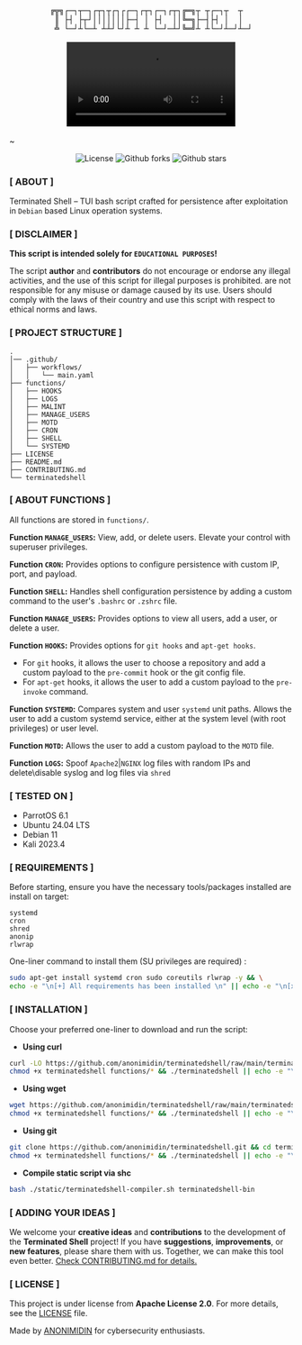 <h3 align="center"> 

```
╔╦╗┌─┐┬─┐┌┬┐┬┌┐┌┌─┐┌┬┐┌─┐┌┬┐╔═╗┬ ┬┌─┐┬  ┬  
 ║ ├┤ ├┬┘│││││││├─┤ │ ├┤  ││╚═╗├─┤├┤ │  │  
 ╩ └─┘┴└─┴ ┴┴┘└┘┴ ┴ ┴ └─┘─┴┘╚═╝┴ ┴└─┘┴─┘┴─┘
```
<video src="https://github.com/anonimidin/terminatedshell/assets/109206637/83813d8d-de32-4e36-920e-63b97038fbac"></video>
 
</h3>

~
<p align="center">
  <img alt="License" src="https://img.shields.io/github/license/anonimidin/terminatedshell?color=000000"/>
  <img alt="Github forks" src="https://img.shields.io/github/forks/anonimidin/terminatedshell?color=000000" />
  <img alt="Github stars" src="https://img.shields.io/github/stars/anonimidin/terminatedshell?color=000000" />
</p>

### [ ABOUT ]

Terminated Shell – TUI bash script crafted for persistence after exploitation in `Debian` based Linux operation systems.

### [ DISCLAIMER ]

**This script is intended solely for `EDUCATIONAL PURPOSES`!** 

The script **author** and **contributors** do not encourage or endorse any illegal activities, and the use of this script for illegal purposes is prohibited. are not responsible for any misuse or damage caused by its use. Users should comply with the laws of their country and use this script with respect to ethical norms and laws.

### [ PROJECT STRUCTURE ]

```
.
│── .github/
│   ├── workflows/
│   │   └── main.yaml 
├── functions/
│   ├── HOOKS
│   ├── LOGS
│   ├── MALINT
│   ├── MANAGE_USERS
│   ├── MOTD
│   ├── CRON
│   ├── SHELL
│   └── SYSTEMD
├── LICENSE
├── README.md
├── CONTRIBUTING.md
└── terminatedshell
```

### [ ABOUT FUNCTIONS ]

All functions are stored in `functions/`.

**Function `MANAGE_USERS`:** View, add, or delete users. Elevate your control with superuser privileges.

**Function `CRON`:** Provides options to configure persistence with custom IP, port, and payload.

**Function `SHELL`:** Handles shell configuration persistence by adding a custom command to the user's `.bashrc` or `.zshrc` file.

**Function `MANAGE_USERS`:** Provides options to view all users, add a user, or delete a user.

**Function `HOOKS`:** Provides options for `git hooks` and `apt-get hooks`.
- For `git` hooks, it allows the user to choose a repository and add a custom payload to the `pre-commit` hook or the git config file.
- For `apt-get` hooks, it allows the user to add a custom payload to the `pre-invoke` command.

**Function `SYSTEMD`:** Compares system and user `systemd` unit paths. Allows the user to add a custom systemd service, either at the system level (with root privileges) or user level.

**Function `MOTD`:** Allows the user to add a custom payload to the `MOTD` file.

**Function `LOGS`:** Spoof `Apache2`|`NGINX` log files with random IPs and delete\disable syslog and log files via `shred`  

### [ TESTED ON ]

- ParrotOS 6.1 
- Ubuntu 24.04 LTS
- Debian 11
- Kali 2023.4

### [ REQUIREMENTS ]

Before starting, ensure you have the necessary tools/packages installed are install on target:

```
systemd
cron
shred
anonip
rlwrap
```

One-liner command to install them (SU privileges are required) :

```bash
sudo apt-get install systemd cron sudo coreutils rlwrap -y && \
echo -e "\n[+] All requirements has been installed \n" || echo -e "\n[x] Something went wrong.\n";
```

### [ INSTALLATION ]

Choose your preferred one-liner to download and run the script:

- **Using curl**

```sh
curl -LO https://github.com/anonimidin/terminatedshell/raw/main/terminatedshell && \
chmod +x terminatedshell functions/* && ./terminatedshell || echo -e "\n[x] Something went wrong\n";
```

- **Using wget**

```sh
wget https://github.com/anonimidin/terminatedshell/raw/main/terminatedshell -O terminatedshell && \
chmod +x terminatedshell functions/* && ./terminatedshell || echo -e "\n[x] Something went wrong\n";
```

- **Using git**

```sh
git clone https://github.com/anonimidin/terminatedshell.git && cd terminatedshell && \
chmod +x terminatedshell functions/* && ./terminatedshell || echo -e "\n[x] Something went wrong\n"; 
```

- **Compile static script via shc**

```sh
bash ./static/terminatedshell-compiler.sh terminatedshell-bin 
```

### [ ADDING YOUR IDEAS ]

We welcome your **creative ideas** and **contributions** to the development of the **Terminated Shell** project! If you have **suggestions**, **improvements**, or **new features**, please share them with us. Together, we can make this tool even better. [Check CONTRIBUTING.md for details.](CONTRIBUTING.md)

### [ LICENSE ]

This project is under license from **Apache License 2.0**. For more details, see the [LICENSE](LICENSE.md) file.

Made by <a href="https://t.me/s/anonimidin_notes" target="_blank">ANONIMIDIN</a> for cybersecurity enthusiasts.